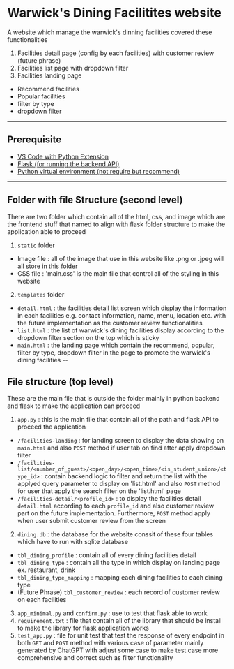 # Warwick's Dining Facilitites website

A website which manage the warwick's dinning facilities covered these functionalities
1. Facilities detail page (config by each facilities) with customer review (future phrase)
2. Facilities list page with dropdown filter
3. Facilities landing page
* Recommend facilities
* Popular facilities
* filter by type
* dropdown filter
---
## Prerequisite

- [VS Code with Python Extension](https://code.visualstudio.com/docs/languages/python)
- [Flask (for running the backend API)](https://flask.palletsprojects.com/en/3.0.x/)
- [Python virtual environment (not require but recommend)](https://code.visualstudio.com/docs/python/environments)
---
## Folder with file Structure (second level)

There are two folder which contain all of the html, css, and image which are the frontend stuff that named to align with flask folder structure to make the application able to proceed
1. `static` folder
* Image file : all of the image that use in this website like .png or .jpeg will all store in this folder
* CSS file : 'main.css' is the main file that control all of the styling in this website
2. `templates` folder
* `detail.html` : the facilities detail list screen which display the information in each facilities e.g. contact information, name, menu, location etc. with the future implementation as the customer review functionalities
* `list.html` : the list of warwick's dining facilities display according to the dropdown filter section on the top which is sticky
* `main.html` : the landing page which contain the recommend, popular, filter by type, dropdown filter in the page to promote the warwick's dining facilities
--
## File structure (top level)

These are the main file that is outside the folder mainly in python backend and flask to make the application can proceed
1. `app.py` : this is the main file that contain all of the path and flask API to proceed the application
* `/facilities-landing` : for landing screen to display the data showing on `main.html` and also `POST` method if user tab on find after apply dropdown filter
* `/facilities-list/<number_of_guest>/<open_day>/<open_time>/<is_student_union>/<type_id>` : contain backend logic to filter and return the list with the applyed query parameter to display on 'list.html' and also `POST` method for user that apply the search filter on the 'list.html' page
* `/facilities-detail/<profile_id>` : to display the facilities detail `detail.html` according to each `profile_id` and also customer review part on the future implementation. Furthermore, `POST` method apply when user submit customer review from the screen
2. `dining.db` : the database for the website conssit of these four tables which have to run with sqlite database
* `tbl_dining_profile` : contain all of every dining facilities detail
* `tbl_dining_type` : contain all the type in which display on landing page ex. restaurant, drink
* `tbl_dining_type_mapping` : mapping each dining facilities to each dining type
* (Future Phrase) `tbl_customer_review` : each record of customer review on each facilities
3. `app_minimal.py` and `confirm.py` : use to test that flask able to work
4. `requirement.txt` : file that contain all of the library that should be install to make the library for flask application works
5. `test_app.py` : file for unit test that test the response of every endpoint in both `GET` and `POST` method with various case of parameter mainly generated by ChatGPT with adjust some case to make test case more comprehensive and correct such as filter functionality
